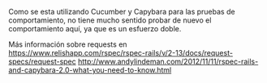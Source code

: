 Como se esta utilizando Cucumber y Capybara para las pruebas de comportamiento, no tiene mucho sentido probar de nuevo el comportamiento aquí, ya que es un esfuerzo doble.

Más información sobre requests en 
https://www.relishapp.com/rspec/rspec-rails/v/2-13/docs/request-specs/request-spec
http://www.andylindeman.com/2012/11/11/rspec-rails-and-capybara-2.0-what-you-need-to-know.html
